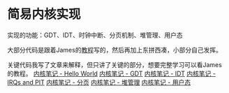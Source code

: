 
# 简易内核实现


实现的功能：GDT、IDT、时钟中断、分页机制、堆管理、用户态

大部分代码是跟着James的[教程](http://www.jamesmolloy.co.uk/)写的，然后再加上东拼西凑，小部分自己发挥。


关键代码我写了文章来解释，但只讲了关键的部分，想要完整学习可以看James的教程。
[内核笔记 - Hello World](https://zero-day.cn/2020/02/25/kernel-1/)
[内核笔记 - GDT](https://zero-day.cn/2020/02/27/kernel-gdt/)
[内核笔记 - IDT](https://zero-day.cn/2020/02/28/kernel-idt/)
[内核笔记 - IRQs and PIT](https://zero-day.cn/2020/03/04/kernel-irqs-pit/)
[内核笔记 - 分页](https://zero-day.cn/2020/03/09/kernel-paging/)
[内核笔记 - 堆管理](https://zero-day.cn/2020/03/12/kernel-heap/)
[内核笔记 - 用户态](https://zero-day.cn/2020/03/12/kernel-user-mod/)
